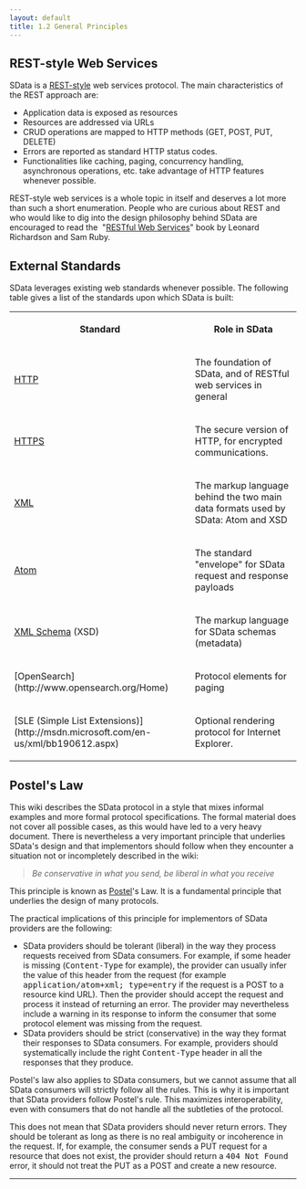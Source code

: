 ```yaml
---
layout: default
title: 1.2 General Principles
---
```


## REST-style Web Services

SData is a
[REST-style](http://en.wikipedia.org/wiki/Representational_State_Transfer)
web services protocol. The main characteristics of the REST approach are:

*   Application data is exposed as resources
*   Resources are addressed via URLs
*   CRUD operations are mapped to HTTP methods (GET, POST, PUT, DELETE)
*   Errors are reported as standard HTTP status codes.
*   Functionalities like caching, paging, concurrency handling, asynchronous
operations, etc. take advantage of HTTP features whenever possible.

REST-style web services is a whole topic in itself and deserves a lot more
than such a short enumeration. People who are curious about REST and who would
like to dig into the design philosophy behind SData are encouraged to read the&nbsp;
"[RESTful Web Services](http://oreilly.com/catalog/9780596529260)"
book by Leonard Richardson and Sam Ruby.

## External Standards

SData leverages existing web standards whenever possible. The following table
gives a list of the standards upon which SData is built:

<table class="content" print-width="100%" width="100%">
<tbody>

<tr>

<th>

Standard

</th>
<th>

Role in SData

</th>

</tr>

<tr>

<td>

[HTTP](http://tools.ietf.org/html/rfc2068)

</td>
<td>

The foundation of SData, and of RESTful web services in general

</td>

</tr>

<tr>

<td>

[HTTPS](http://en.wikipedia.org/wiki/HTTP_Secure)

</td>
<td>

The secure version of HTTP, for encrypted communications.

</td>

</tr>

<tr>

<td>

[XML](http://www.w3.org/TR/REC-xml/)

</td>
<td>

The markup language behind the two main data formats used by SData: Atom and
XSD

</td>

</tr>

<tr>

<td>

[Atom](http://atompub.org/)

</td>
<td>

The standard "envelope" for SData request and response payloads

</td>

</tr>

<tr>

<td>

[XML Schema](http://www.w3.org/XML/Schema) (XSD)

</td>
<td>

The markup language for SData schemas (metadata)

</td>

</tr>

<tr>

<td>[OpenSearch](http://www.opensearch.org/Home)</td>
<td>

Protocol elements for paging

</td>

</tr>

<tr>

<td>[SLE (Simple List Extensions)](http://msdn.microsoft.com/en-us/xml/bb190612.aspx)</td>
<td>

Optional rendering protocol for Internet Explorer.

</td>

</tr>

</tbody>
</table>

## Postel's Law

This wiki describes the SData protocol in a style that mixes informal
examples and more formal protocol specifications. The formal material does not
cover all possible cases, as this would have led to a very heavy document. There
is nevertheless a very important principle that underlies SData's design and
that implementors should follow when they encounter a situation not or
incompletely described in the wiki:

> _Be conservative in what you send, be liberal in what you receive_

This principle is known as
[Postel](http://en.wikipedia.org/wiki/Jon_Postel)'s Law. It is a
fundamental principle that underlies the design of many protocols.

The practical implications of this principle for implementors of SData
providers are the following:

*   SData providers should be tolerant (liberal) in the way they process
requests received from SData consumers. For example, if some header is missing
(<tt>Content-Type</tt> for example), the provider can usually infer the value of
this header from the request (for example <tt>application/atom+xml;
type=entry</tt> if the request is a POST to a resource kind URL). Then the
provider should accept the request and process it instead of returning an error.
The provider may nevertheless include a warning in its response to inform the
consumer that some protocol element was missing from the request.
*   SData providers should be strict (conservative) in the way they format their
responses to SData consumers. For example, providers should systematically
include the right <tt>Content-Type</tt> header in all the responses that they
produce.

Postel's law also applies to SData consumers, but we cannot assume that all
SData consumers will strictly follow all the rules. This is why it is important
that SData providers follow Postel's rule. This maximizes interoperability, even
with consumers that do not handle all the subtleties of the protocol.

This does not mean that SData providers should never return
errors. They should be tolerant as long as there is no real ambiguity or
incoherence in the request. If, for example, the consumer sends a PUT request
for a resource that does not exist, the provider should return a <tt>404 Not
Found</tt> error, it should not treat the PUT as a POST and create a new
resource.

* * *